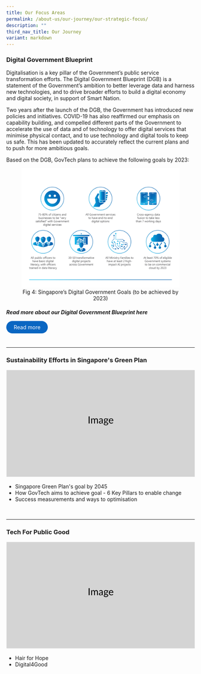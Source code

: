 ```yaml
---
title: Our Focus Areas
permalink: /about-us/our-journey/our-strategic-focus/
description: ""
third_nav_title: Our Journey
variant: markdown
---
```

### Digital Government Blueprint
Digitalisation is a key pillar of the Government’s public service transformation efforts. The Digital Government Blueprint (DGB) is a statement of the Government’s ambition to better leverage data and harness new technologies, and to drive broader efforts to build a digital economy and digital society, in support of Smart Nation.

Two years after the launch of the DGB, the Government has introduced new policies and initiatives. COVID-19 has also reaffirmed our emphasis on capability building, and compelled different parts of the Government to accelerate the use of data and of technology to offer digital services that minimise physical contact, and to use technology and digital tools to keep us safe. This has been updated to accurately reflect the current plans and to push for more ambitious goals.

Based on the DGB, GovTech plans to achieve the following goals by 2023:

<figure style="text-align: center">
  <img src="/images/digital-transformation/Fig-4-Singapore-digital-government-goals.png" alt="Fig 4: Singapore’s Digital Government Goals (to be achieved by 2023)">
  <figcaption>Fig 4: Singapore’s Digital Government Goals (to be achieved by 2023)</figcaption>
</figure>


##### Read more about our Digital Government Blueprint here

<a href="https://go.gov.sg/govtechcareers" target="\_blank" style="background-color: #0A66C2; color: white; text-decoration: none; border-radius: 100px; padding-left: 20px; padding-right: 20px; padding-top:8px; padding-bottom:8px">Read more</a>

<br> 

---
### Sustainability Efforts in Singapore's Green Plan
![](/images/Placeholders/Screenshot_2023_11_10_at_9_56_05_AM.png)
- Singapore Green Plan's goal by 2045 
- How GovTech aims to achieve goal - 6 Key Pillars to enable change 
- Success measurements and ways to optimisation
<br> 

---
### Tech For Public Good
![](/images/Placeholders/Screenshot_2023_11_10_at_9_56_05_AM.png)
- Hair for Hope 
- Digital4Good